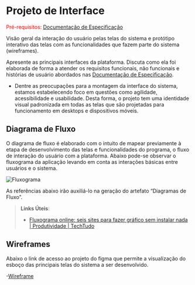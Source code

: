 
# Projeto de Interface

<span style="color:red">Pré-requisitos: <a href="2-Especificação do Projeto.md"> Documentação de Especificação</a></span>

Visão geral da interação do usuário pelas telas do sistema e protótipo interativo das telas com as funcionalidades que fazem parte do sistema (wireframes).

 Apresente as principais interfaces da plataforma. Discuta como ela foi elaborada de forma a atender os requisitos funcionais, não funcionais e histórias de usuário abordados nas <a href="2-Especificação do Projeto.md"> Documentação de Especificação</a>.
 
 - Dentre as preocupações para a montagem da interface do sistema, estamos estabelecendo foco em questões como agilidade, acessibilidade e usabilidade. Desta forma, o projeto tem uma identidade visual padronizada em todas as telas que são projetadas para funcionamento em desktops e dispositivos móveis. 

## Diagrama de Fluxo

O diagrama de fluxo é elaborado com o intuito de mapear previamente à etapa de desenvolvimento das telas e funcionalidades do programa, o  fluxo de interação do usuário com a plataforma. Abaixo pode-se observar o fluxograma da aplicação levando em conta as interações básicas entre usuários e o sistema.

![Fluxograma](https://user-images.githubusercontent.com/44789183/230803369-b0a115a1-759f-4beb-8069-8a6d07b5bd4b.jpeg)

As referências abaixo irão auxiliá-lo na geração do artefato “Diagramas de Fluxo”.

> **Links Úteis**:
> - [Fluxograma online: seis sites para fazer gráfico sem instalar nada | Produtividade | TechTudo](https://www.techtudo.com.br/listas/2019/03/fluxograma-online-seis-sites-para-fazer-grafico-sem-instalar-nada.ghtml)

## Wireframes
 
 Abaixo o link de acesso ao projeto do figma que permite a visualização do esboço das principais telas do sistema a ser desenvolvido.
 
 -[Wireframe](https://www.figma.com/file/vtYq6cfYc0ZwoXosPIVAW5/ConnectBook?node-id=0-1&t=NiO67dGoaH5KWAvB-0)

